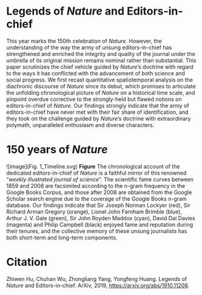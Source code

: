 # Legends of *Nature* and Editors-in-chief
This year marks the 150th celebration of _Nature_. However, the understanding of the way the army of unsung editors-in-chief has strengthened and enriched the integrity and quality of the journal under the umbrella of its original mission remains nominal rather than substantial. This paper scrutinizes the chief vehicle guided by _Nature_’s doctrine with regard to the ways it has conflicted with the advancement of both science and social progress. We first recast quantitative spatiotemporal analysis on the diachronic discourse of _Nature_ since its debut, which promises to articulate the unfolding chronological picture of _Nature_ on a historical time scale, and pinpoint overdue corrective to the strongly-held but flawed notions on editors-in-chief of _Nature_. Our findings strongly indicate that the army of editors-in-chief have never met with their fair share of identification, and they took on the challenge guided by _Nature_’s doctrine with extraordinary polymath, unparalleled enthusiasm and diverse characters.
# 150 years of *Nature*
![image](Fig. 1_Timeline.svg)
**Figure** The chronological account of the dedicated editors-in-chief of *Nature* is a faithful mirror of this renowned “*weekly illustrated journal of science*”. The scientific fame curves between 1859 and 2008 are facsimiled according to the n-gram frequency in the Google Books Corpus, and those after 2008 are obtained from the Google Scholar search engine due to the coverage of the Google Books n-gram database. Our findings indicate that Sir Joseph Norman Lockyer (red), Sir Richard Arman Gregory (orange), Lionel John Farnham Brimble (blue), Arthur J. V. Gale (green), Sir John Royden Maddox (cyan), David Dai Davies (magenta) and Philip Campbell (black) enjoyed fame and reputation during their tenures, and the collective memory of these unsung journalists has both short-term and long-term components.
# Citation
Zhiwen Hu, Chuhan Wu, Zhongliang Yang, Yongfeng Huang. Legends of _Nature_ and Editors-in-chief. ArXiv, 2019, https://arxiv.org/abs/1910.11208. 
